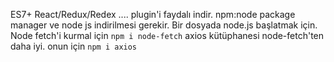 ES7+ React/Redux/Redex .... plugin'i faydalı indir.
npm:node package manager ve node js indirilmesi gerekir.
Bir dosyada node.js başlatmak için.
Node fetch'i kurmal için `npm i node-fetch`
axios kütüphanesi node-fetch'ten daha iyi. onun için `npm i axios`